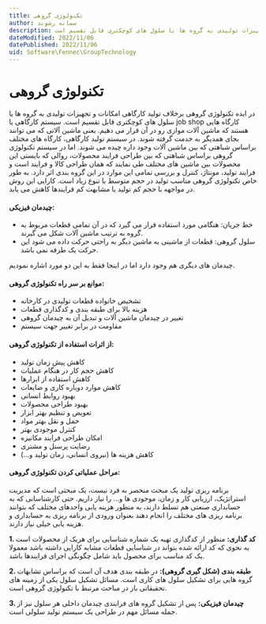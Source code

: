 ```yaml
---
title: تکنولوژی گروهی
author: سمانه رشوند  
description: تکنولوژی گروهی برخلاف تولید کارگاهی امکانات و تجهیزات تولیدی به گروه ها یا سلول های کوچکتری قابل تقسیم است.
dateModified: 2022/11/06 
datePublished: 2022/11/06
uid: Software\Fennec\GroupTechnology
---
```

# تکنولوژی گروهی

در ایده تکنولوژی گروهی برخلاف تولید کارگاهی امکانات و تجهیزات تولیدی به گروه ها یا سلول های کوچکتری قابل تقسیم است.
سیستم کارگاهی یا job shop کارگاه هایی هستند که ماشین آلات موازی رو در آن قرار می دهیم. یعنی ماشین آلاتی که می توانند بجای همدیگر به خدمت گرفته شوند. در سیستم تولید کارگاهی، کارگاه های مختلف براساس شباهتی که بین ماشین آلات وجود داره چیده می شوند. اما در سیستم تکنولوژی گروهی براساس شباهتی که بین طراحی فرایند محصولات، روالی که بایستی این محصولات بین ماشین های مختلف طی نمایند که همان طراحی کالا و فرایند است و فرایند تولید، مونتاژ، کنترل و بررسی تمامی این موارد در این گروه بندی اثر دارد. 
به طور خاص تکنولوژی گروهی مناسب تولید در حجم متوسط با تنوع زیاد است.
کارایی این روش در مواجهه با حجم کم تولید یا مشابهت کم فرایندها کاهش می یابد.


#### چیدمان فیزیکی:

* خط جریان: هنگامی مورد استفاده قرار می گیرد که در آن تمامی قطعات مربوط به گروه به ترتیب ماشین آلات شکل می گیرند.
* سلول گروهی: قطعات از ماشینی به ماشین دیگر به راحتی حرکت داده می شود این حرکت یک طرفه نمی باشد.

چیدمان های دیگری هم وجود دارد اما در اینجا فقط به این دو مورد اشاره نمودیم.


#### موانع بر سر راه تکنولوژی گروهی:

*	تشخیص خانواده قطعات تولیدی در کارخانه
*	هزینه بالا برای طبقه بندی و کدگذاری قطعات
*	تغییر در چیدمان ماشین آلات و تبدیل آن به چیدمان گروهی
*	مقاومت در برابر تغییر جهت سیستم


#### از اثرات استفاده از تکنولوژی گروهی:

* کاهش پیش زمان تولید
* کاهش حجم کار در هنگام عملیات
* کاهش استفاده از ابزارها 
* کاهش موارد دوباره کاری و ضایعات
* بهبود روابط انسانی
* بهبود طراحی محصولات
* تعویض و تنظیم بهتر ابزار
* حمل و نقل بهتر مواد
* کنترل موجودی بهتر
* امکان طراحی فرایند مکانیزه
* رضایت پرسنل و مشتری
* کاهش هزینه ها (نیروی انسانی، زمان تولید و...)


#### مراحل عملیاتی کردن تکنولوژی گروهی:

برنامه ریزی تولید یک مبحث منحصر به فرد نیست، یک مبحثی است که مدیریت استراتژیک، ارزیابی کار و زمان، موجودی ها و... را نیاز داریم. حتی کارشناسانی که به حسابداری صنعتی هم تسلط دارند، به منظور هزینه یابی واحدهای مختلف که بتوانند برنامه ریزی های مختلف را انجام دهند بعنوان ورودی از برنامه ریزی به حسابداری و هزینه یابی خیلی نیاز دارند.

**1. کد گذاری:**
 منظور از کدگذاری تهیه یک شماره شناسایی برای هریک از محصولات است به نحوی که کد ارائه شده بتواند در شناسایی قطعات مشابه کارایی داشته باشد معمولا یک کد مناسب برای محصول باید شامل چگونگی اجرای فرایندها باشد.

**2. طبقه بندی (شکل گیری گروهی):**
 در طبقه بندی هدف آن است که براساس تشابهات گروه هایی برای تشکیل سلول های کاری است. مسائل تشکیل سلول یکی از زمینه های تحقیقاتی باز در مباحث مرتبط با تکنولوژی گروهی است.

**3. چیدمان فیزیکی:**
پس از تشکیل گروه های فرایندی چیدمان داخلی هر سلول نیز از جمله مسائل مهم در طراحی یک سیستم تولید سلولی است.